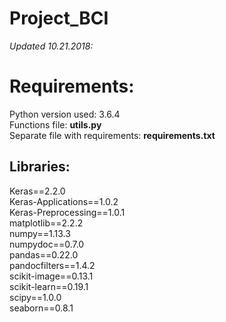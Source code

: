 # Project_BCI
<i>Updated 10.21.2018:</i>

# Requirements:
Python version used: 3.6.4<br>
Functions file: <b>utils.py</b><br>
Separate file with requirements: <b>requirements.txt</b>

## Libraries:
Keras==2.2.0<br>
Keras-Applications==1.0.2<br>
Keras-Preprocessing==1.0.1<br>
matplotlib==2.2.2<br>
numpy==1.13.3<br>
numpydoc==0.7.0<br>
pandas==0.22.0<br>
pandocfilters==1.4.2<br>
scikit-image==0.13.1<br>
scikit-learn==0.19.1<br>
scipy==1.0.0<br>
seaborn==0.8.1<br>
